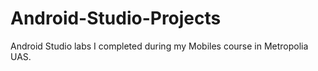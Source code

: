 # Android-Studio-Projects
Android Studio labs I completed during my Mobiles course in Metropolia UAS.
